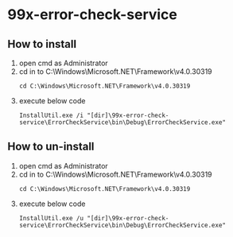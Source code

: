 99x-error-check-service
=======================

How to install
----

1. open cmd as Administrator
2. cd in to C:\Windows\Microsoft.NET\Framework\v4.0.30319
	```
	cd C:\Windows\Microsoft.NET\Framework\v4.0.30319
	```
3. execute below code
	```
	InstallUtil.exe /i "[dir]\99x-error-check-service\ErrorCheckService\bin\Debug\ErrorCheckService.exe"
	```
	
How to un-install
----

1. open cmd as Administrator
2. cd in to C:\Windows\Microsoft.NET\Framework\v4.0.30319
	```
	cd C:\Windows\Microsoft.NET\Framework\v4.0.30319
	```
3. execute below code
	```
	InstallUtil.exe /u "[dir]\99x-error-check-service\ErrorCheckService\bin\Debug\ErrorCheckService.exe"
	```
	
